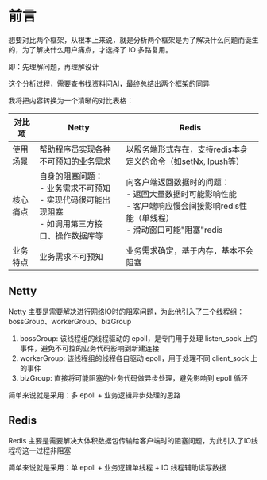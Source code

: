 # 前言

想要对比两个框架，从根本上来说，就是分析两个框架是为了解决什么问题而诞生的，为了解决什么用户痛点，才选择了 IO 多路复用。

即：先理解问题，再理解设计

这个分析过程，需要查书找资料问AI，最终总结出两个框架的同异

我将把内容转换为一个清晰的对比表格：

| 对比项 | Netty | Redis                                                                              |
|--------|--------|------------------------------------------------------------------------------------|
| 使用场景 | 帮助程序员实现各种不可预知的业务需求 | 以服务端形式存在，支持redis本身定义的命令（如setNx, lpush等）                                            |
| 核心痛点 | 自身的阻塞问题：<br>- 业务需求不可预知<br>- 实现代码很可能出现阻塞<br>- 如调用第三方接口、操作数据库等 | 向客户端返回数据时的问题：<br>- 返回大量数据时可能影响性能<br>- 客户端响应慢会间接影响redis性能（单线程）<br>- 滑动窗口可能"阻塞"redis |
| 业务特点 | 业务需求不可预知 | 业务需求确定，基于内存，基本不会阻塞                                                                 |


## Netty

Netty 主要是需要解决进行网络IO时的阻塞问题，为此他引入了三个线程组：bossGroup、workerGroup、bizGroup

1. bossGroup: 该线程组的线程驱动的 epoll，是专门用于处理 listen_sock 上的事件，避免不可控的业务代码影响到新建连接
2. workerGroup: 该线程组的线程各自驱动 epoll，用于处理不同 client_sock 上的事件
3. bizGroup: 直接将可能阻塞的业务代码做异步处理，避免影响到 epoll 循环

简单来说就是采用：多 epoll + 业务逻辑异步处理的思路

## Redis

Redis 主要是需要解决大体积数据包传输给客户端时的阻塞问题，为此引入了IO线程将这一过程非阻塞

简单来说就是采用：单 epoll + 业务逻辑单线程 + IO 线程辅助读写数据



